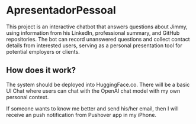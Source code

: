 # ApresentadorPessoal

This project is an interactive chatbot that answers questions about Jimmy, using information from his LinkedIn, professional summary, and GitHub repositories. The bot can record unanswered questions and collect contact details from interested users, serving as a personal presentation tool for potential employers or clients.


## How does it work?

The system should be deployed into HuggingFace.co. There will be a basic UI Chat where users can chat with the OpenAI chat model with my own personal context.

If someone wants to know me better and send his/her email, then I will receive an push notification from Pushover app in my iPhone. 

